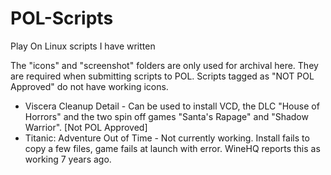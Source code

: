# POL-Scripts
Play On Linux scripts I have written

The "icons" and "screenshot" folders are only used for archival here. They are required when submitting scripts to POL. Scripts tagged as "NOT POL Approved" do not have working icons.

* Viscera Cleanup Detail - Can be used to install VCD, the DLC "House of Horrors" and the two spin off games "Santa's Rapage" and "Shadow Warrior". [Not POL Approved]
* Titanic: Adventure Out of Time - Not currently working. Install fails to copy a few files, game fails at launch with error. WineHQ reports this as working 7 years ago.
